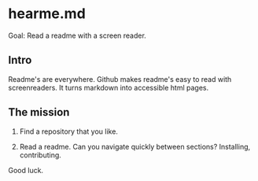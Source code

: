# hearme.md

Goal: Read a readme with a screen reader.

## Intro

Readme's are everywhere. Github makes readme's easy to read with screenreaders.
It turns markdown into accessible html pages.

## The mission

1. Find a repository that you like.

2. Read a readme. Can you navigate quickly between sections? Installing, contributing.

Good luck.

